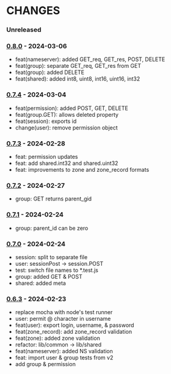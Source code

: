 # CHANGES

### Unreleased


### [0.8.0] - 2024-03-06

- feat(nameserver): added GET_req, GET_res, POST, DELETE
- feat(group): separate GET_req, GET_res from GET
- feat(group): added DELETE
- feat(shared): added int8, uint8, int16, uint16, int32


### [0.7.4] - 2024-03-04

- feat(permission): added POST, GET, DELETE
- feat(group.GET): allows deleted property
- feat(session): exports id
- change(user): remove permission object

### [0.7.3] - 2024-02-28

- feat: permission updates
- feat: add shared.int32 and shared.uint32
- feat: improvements to zone and zone_record formats

### [0.7.2] - 2024-02-27

- group: GET returns parent_gid

### [0.7.1] - 2024-02-24

- group: parent_id can be zero

### [0.7.0] - 2024-02-24

- session: split to separate file
- user: sessionPost -> session.POST
- test: switch file names to \*.test.js
- group: added GET & POST
- shared: added meta

### [0.6.3] - 2024-02-23

- replace mocha with node's test runner
- user: permit @ character in username
- feat(user): export login, username, & password
- feat(zone_record): add zone_record validation
- feat(zone): added zone validation
- refactor: lib/common -> lib/shared
- feat(nameserver): added NS validation
- feat: import user & group tests from v2
- add group & permission

[0.6.3]: https://github.com/NicTool/validate/releases/tag/0.6.3
[0.7.0]: https://github.com/NicTool/validate/releases/tag/0.7.0
[0.7.1]: https://github.com/NicTool/validate/releases/tag/0.7.1
[0.7.2]: https://github.com/NicTool/validate/releases/tag/0.7.2
[0.7.3]: https://github.com/NicTool/validate/releases/tag/0.7.3
[0.7.4]: https://github.com/NicTool/validate/releases/tag/0.7.4
[0.8.0]: https://github.com/NicTool/validate/releases/tag/0.8.0
